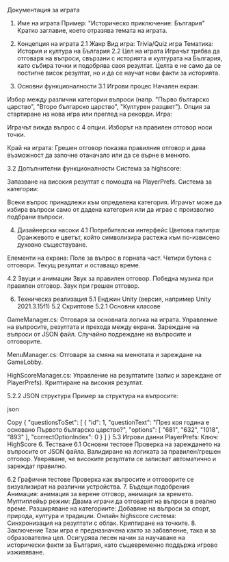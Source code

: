 Документация за играта
1. Име на играта
Пример: "Историческо приключение: България"
Кратко заглавие, което отразява темата на играта.

2. Концепция на играта
2.1 Жанр
Вид игра: Trivia/Quiz игра
Тематика: История и култура на България
2.2 Цел на играта
Играчът трябва да отговаря на въпроси, свързани с историята и културата на България, като събира точки и подобрява своя резултат. Целта е не само да се постигне висок резултат, но и да се научат нови факти за историята.

3. Основни функционалности
3.1 Игрови процес
Начален екран:

Избор между различни категории въпроси (напр. "Първо българско царство", "Второ българско царство", "Културен разцвет").
Опция за стартиране на нова игра или преглед на рекорди.
Игра:

Играчът вижда въпрос с 4 опции.
Изборът на правилен отговор носи точки.

Край на играта:
Грешен отговор показва правилния отговор и дава възможност да започне отаначало или да се върне в менюто.

3.2 Допълнителни функционалности
Система за highscore:

Запазване на високия резултат с помощта на PlayerPrefs.
Система за категории:

Всеки въпрос принадлежи към определена категория.
Играчът може да избира въпроси само от дадена категория или да играе с произволно подбрани въпроси.

4. Дизайнерски насоки
4.1 Потребителски интерфейс
Цветова палитра:
Оранжевото е цветът, който символизира растежа към по-извисено духовно съществуване.

Елементи на екрана:
Поле за въпрос в горната част.
Четири бутона с отговори.
Текущ резултат и оставащо време.

4.2 Звуци и анимации
Звук за правилен отговор.
Победна музика при правилен отговор.
Звук при грешен отговор.

6. Техническа реализация
5.1 Енджин
Unity (версия, например Unity 2021.3.15f1)
5.2 Скриптове
5.2.1 Основни класове

GameManager.cs:
Отговаря за основната логика на играта.
Управление на въпросите, резултата и прехода между екрани.
Зареждане на въпроси от JSON файл.
Случайно подреждане на въпросите и отговорите.

MenuManager.cs: 
Отговаря за смяна на менютата и зареждане на GameLobby.

HighScoreManager.cs:
Управление на резултатите (запис и зареждане от PlayerPrefs).
Криптиране на високия резултат.

5.2.2 JSON структура
Пример за структура на въпросите:

json

Copy
{
    "questionsToSet": [
        {
            "id": 1,
            "questionText": "През коя година е основано Първото българско царство?",
            "options": [ "681", "632", "1018", "893" ],
            "correctOptionIndex": 0
        }
    ]
}
5.3 Игрови данни
PlayerPrefs:
Ключ: HighScore
6. Тестване
6.1 Основни тестове
Проверка на зареждането на въпросите от JSON файла.
Валидиране на логиката за правилен/грешен отговор.
Уверяване, че високите резултати се записват автоматично и зареждат правилно.

6.2 Графични тестове
Проверка как въпросите и отговорите се визуализират на различни устройства.
7. Бъдещи подобрения
Анимация: анимация за верене отговор, анимация за времето.
Мултиплейър режим: Двама играчи да отговарят на въпроси в реално време.
Разширяване на категориите: Добавяне на въпроси за спорт, природа, култура и традиции.
Онлайн highscore система: Синхронизация на резултати с облак.
Криптиране на точките.
8. Заключение
Тази игра е предназначена както за забавление, така и за образователна цел. Осигурява лесен начин за научаване на исторически факти за България, като същевременно поддържа игрово изживяване.
